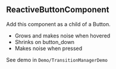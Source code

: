 ## ReactiveButtonComponent

Add this component as a child of a Button.
- Grows and makes noise when hovered
- Shrinks on button_down
- Makes noise when pressed

See demo in `Demo/TransitionManagerDemo`